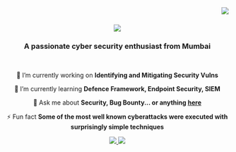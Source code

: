 <img align="right" src="https://visitor-badge.laobi.icu/badge?page_id=salesp07.salesp07" />

<h1 align="center">
    <img src="https://readme-typing-svg.herokuapp.com/?font=Righteous&size=35&center=true&vCenter=true&width=500&height=70&duration=4000&lines=Hi+There!+👋;+I'm+Sushant+Ghanekar!;" />
</h1>

<h3 align="center">A passionate cyber security enthusiast from Mumbai </h3>

<br/>

<div align="center">
 
 🔭 I’m currently working on **Identifying and Mitigating Security Vulns**
 
 🌱 I’m currently learning **Defence Framework, Endpoint Security, SIEM**

💬 Ask me about **Security, Bug Bounty... or anything [here](https://github.com/rootxsushant/rootxsushant/issues)**

⚡ Fun fact **Some of the most well known cyberattacks were executed with surprisingly simple techniques**

 </div>
 
<div align="center"> 
  <a href="mailto:pedro.rootxsushant@gmail.com">
    <img src="https://img.shields.io/badge/Gmail-333333?style=for-the-badge&logo=gmail&logoColor=red" />
  </a>
  <a href="https://www.linkedin.com/in/sushant-ghanekar-/" target="_blank">
    <img src="https://img.shields.io/badge/LinkedIn-0077B5?style=for-the-badge&logo=linkedin&logoColor=white" target="_blank" />
</div>
